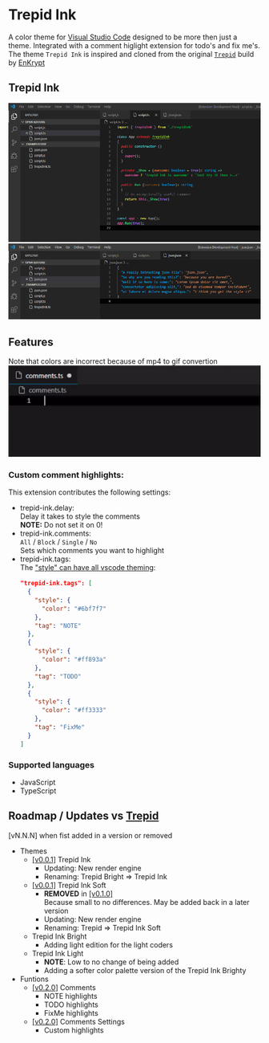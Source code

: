 # Trepid Ink

A color theme for [Visual Studio Code](https://code.visualstudio.com/) designed to be more then just a theme. Integrated with a comment higlight extension for todo's and fix me's.  
The theme `Trepid Ink` is inspired and cloned from the original [`Trepid`](https://github.com/EnKrypt/Trepid) build by [EnKrypt](https://github.com/EnKrypt/)

## Trepid Ink  
![Trepid Ink](./assets/TrepidInk010.png)  
![Trepid Ink](./assets/TrepidInk010j.png)  

## Features

Note that colors are incorrect because of mp4 to gif convertion
![Trepid Ink Comments](./assets/comments.gif)  

### Custom comment highlights:
This extension contributes the following settings:

- trepid-ink.delay:  
  Delay it takes to style the comments  
  **NOTE:** Do not set it on 0!
- trepid-ink.comments:  
  `All` / `Block` / `Single` / `No`  
  Sets which comments you want to highlight
- trepid-ink.tags:  
  The ["style" can have all vscode theming](https://code.visualstudio.com/api/references/vscode-api#ThemableDecorationRenderOptions):
  ```json
  "trepid-ink.tags": [
    {
      "style": {
        "color": "#6bf7f7"
      },
      "tag": "NOTE"
    },
    {
      "style": {
        "color": "#ff893a"
      },
      "tag": "TODO"
    },
    {
      "style": {
        "color": "#ff3333"
      },
      "tag": "FixMe"
    }
  ]
  ```

### Supported languages
- JavaScript
- TypeScript

## Roadmap / Updates vs [Trepid](https://github.com/EnKrypt/Trepid)
[vN.N.N] when fist added in a version or removed

- Themes
  - [[v0.0.1]](https://github.com/squeeble-ink/vscode.trepid-ink/blob/master/CHANGELOG.md#v001---21022020---initial-release) Trepid Ink
    - Updating: New render engine
    - Renaming: Trepid Bright => Trepid Ink
  - [[v0.0.1]](https://github.com/squeeble-ink/vscode.trepid-ink/blob/master/CHANGELOG.md#v001---21022020---initial-release) Trepid Ink Soft
    - **REMOVED** in [[v0.1.0]](https://github.com/SqueebleInk/VSC-THM-TrepidInk/releases/tag/v0.1.0)  
      Because small to no differences. May be added back in a later version
    - Updating: New render engine
    - Renaming: Trepid => Trepid Ink Soft
  - Trepid Ink Bright
    - Adding light edition for the light coders 
  - Trepid Ink Light
    - **NOTE**: Low to no change of being added
    - Adding a softer color palette version of the Trepid Ink Brighty
- Funtions
  - [[v0.2.0]](https://github.com/squeeble-ink/vscode.trepid-ink/releases/tag/v0.2.0) Comments
    - NOTE highlights
    - TODO highlights
    - FixMe highlights
  - [[v0.2.0]](https://github.com/squeeble-ink/vscode.trepid-ink/releases/tag/v0.2.0) Comments Settings
    - Custom highlights
